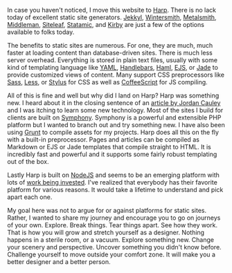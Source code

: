 In case you haven't noticed, I move this website to [Harp](http://harpjs.com/). There is no lack today of excellent static site generators. [Jekkyl](http://jekyllrb.com), [Wintersmith](http://wintersmith.io), [Metalsmith](http://www.metalsmith.io), [Middleman](http://middlemanapp.com), [Siteleaf](http://www.siteleaf.com), [Statamic](http://statamic.com), and [Kirby](http://getkirby.com) are just a few of the options available to folks today.

The benefits to static sites are numerous. For one, they are much, much faster at loading content than database-driven sites. There is much less server overhead. Everything is stored in plain text files, usually with some kind of templating language like [YAML](http://yaml.org), [Handlebars](http://handlebarsjs.com), [Haml](http://haml.info), [EJS](http://embeddedjs.com), or [Jade](http://jade-lang.com) to provide customized views of content. Many support CSS preprocessors like [Sass](http://sass-lang.com), [Less](http://lesscss.org), or [Stylus](http://learnboost.github.io/stylus/) for CSS as well as [CoffeeScript](http://coffeescript.org) for JS compiling.

All of this is fine and well but why did I land on Harp? Harp was something new. I heard about it in the closing sentence of an [article by Jordan Cauley](http://jordancauley.com/2013/10/27/anchor-vs-ghost/) and I was itching to learn some new technology. Most of the sites I build for clients are built on [Symphony](http://getsymphony.com/). Symphony is a powerful and extensible PHP platform but I wanted to branch out and try something new. I have also been using [Grunt](http://gruntjs.com) to compile assets for my projects. Harp does all this on the fly with a built-in preprocessor. Pages and articles can be compiled as Markdown or EJS or Jade templates that compile straight to HTML. It is incredibly fast and powerful and it supports some fairly robust templating out of the box.

Lastly Harp is built on [NodeJS](http://nodejs.org) and seems to be an emerging platform with lots of [work being invested](http://harpjs.com/blog/). I've realized that everybody has their favorite platform for various reasons. It would take a lifetime to understand and pick apart each one.

My goal here was not to argue for or against platforms for static sites. Rather, I wanted to share my journey and encourage you to go on journeys of your own. Explore. Break things. Tear things apart. See how they work. That is how you will grow and stretch yourself as a designer. Nothing happens in a sterile room, or a vacuum. Explore something new. Change your scenery and perspective. Uncover something you didn't know before. Challenge yourself to move outside your comfort zone. It will make you a better designer and a better person.



